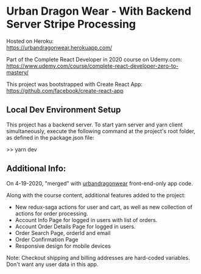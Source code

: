 # Urban Dragon Wear - With Backend Server Stripe Processing

Hosted on Heroku:<br/>
https://urbandragonwear.herokuapp.com/

Part of the Complete React Developer in 2020 course on Udemy.com:<br/>
https://www.udemy.com/course/complete-react-developer-zero-to-mastery/

This project was bootstrapped with Create React App:<br/>
https://github.com/facebook/create-react-app

## Local Dev Environment Setup

This project has a backend server. To start yarn server and yarn client simultaneously, execute the following command at the project's root folder, as defined in the package.json file:

&gt;&gt; yarn dev

## Additional Info:

On 4-19-2020, "merged" with [urbandragonwear](https://github.com/tanyamiranda/urbandragonwear) front-end-only app code. 

Along with the course content, additional features added to the project:
- New redux-saga actions for user and cart, as well as new collection of actions for order processing.
- Account Info Page for logged in users with list of orders.
- Account Order Details Page for logged in users.
- Order Search Page, orderId and email
- Order Confirmation Page
- Responsive design for mobile devices

Note: Checkout shipping and billing addresses are hard-coded variables. Don't want any user data in this app. 
